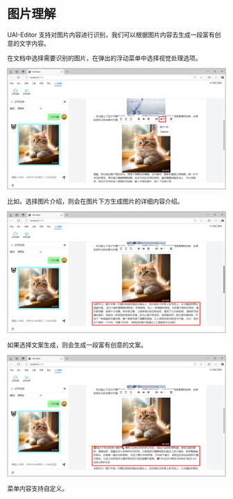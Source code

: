 # 图片理解

UAI-Editor 支持对图片内容进行识别，我们可以根据图片内容去生成一段富有创意的文字内容。

在文档中选择需要识别的图片，在弹出的浮动菜单中选择视觉处理选项。

![](images/imagevision-01.png)

比如，选择图片介绍，则会在图片下方生成图片的详细内容介绍。

![](images/imagevision-02.png)

如果选择文案生成，则会生成一段富有创意的文案。

![](images/imagevision-03.png)

菜单内容支持自定义。
